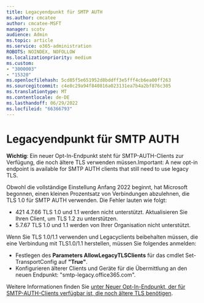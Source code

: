 ```yaml
---
title: Legacyendpunkt für SMTP AUTH
ms.author: cmcatee
author: cmcatee-MSFT
manager: scotv
audience: Admin
ms.topic: article
ms.service: o365-administration
ROBOTS: NOINDEX, NOFOLLOW
ms.localizationpriority: medium
ms.custom:
- "3000003"
- "15320"
ms.openlocfilehash: 5cd85f5e651952d8bddff3e5fff4cb6ea00ff263
ms.sourcegitcommit: c4e8c29a94f840816a023131ea7b4a2bf876c305
ms.translationtype: MT
ms.contentlocale: de-DE
ms.lasthandoff: 06/29/2022
ms.locfileid: "66366793"
---
```

# <a name="legacy-endpoint-for-smtp-auth"></a>Legacyendpunkt für SMTP AUTH

**Wichtig**: Ein neuer Opt-In-Endpunkt steht für SMTP-AUTH-Clients zur Verfügung, die noch ältere TLS verwenden müssen.Important: A new opt-in endpoint is available for SMTP AUTH clients that still need to use legacy TLS.

Obwohl die vollständige Einstellung Anfang 2022 beginnt, hat Microsoft begonnen, einen kleinen Prozentsatz von Verbindungen abzulehnen, die TLS 1.0 für SMTP AUTH verwenden. Die Fehler lauten wie folgt:

- 421 4.7.66 TLS 1.0 und 1.1 werden nicht unterstützt. Aktualisieren Sie Ihren Client, um TLS 1.2 zu unterstützen.
- 5.7.67 TLS 1.0 und 1.1 werden von Ihrer Organisation nicht unterstützt.

Wenn Sie TLS 1.0/1.1 verwenden und Legacyclients beibehalten müssen, die eine Verbindung mit TLS1.0/1.1 herstellen, müssen Sie folgendes anmelden:

- Festlegen des **Parameters AllowLegacyTLSClients** für das cmdlet Set-TransportConfig auf **"True"**.
- Konfigurieren älterer Clients und Geräte für die Übermittlung an den neuen Endpunkt: "smtp-legacy.office365.com".

Weitere Informationen finden Sie [unter Neuer Opt-In-Endpunkt, der für SMTP-AUTH-Clients verfügbar ist, die noch ältere TLS benötigen](https://techcommunity.microsoft.com/t5/exchange-team-blog/new-opt-in-endpoint-available-for-smtp-auth-clients-still/ba-p/2659652).
